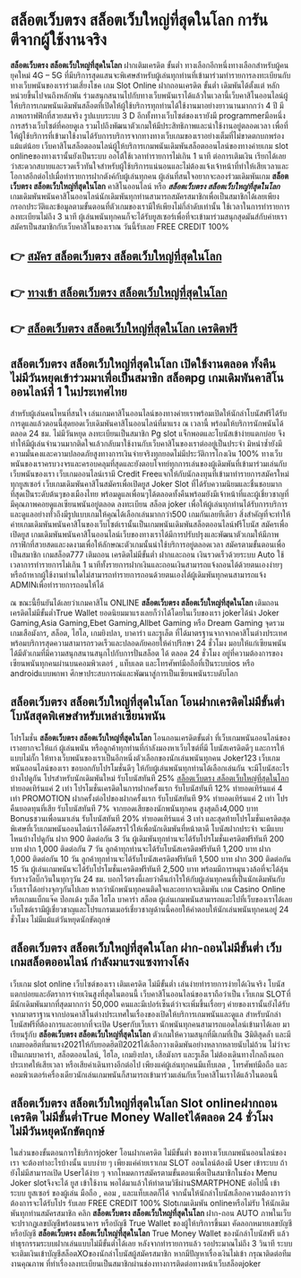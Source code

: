 # สล็อตเว็บตรง สล็อตเว็บใหญ่ที่สุดในโลก  การันตีจากผู้ใช้งานจริง

**สล็อตเว็บตรง สล็อตเว็บใหญ่ที่สุดในโลก** ฝากเติมเครดิต ขั้นต่ำ  ทางเลือกอีกหนึ่งทางเลือกสำหรับผู้คนยุคใหม่ 4G – 5G ที่มีบริการสุดแสนจะพิเศษสำหรับผู้เล่นทุกท่านที่เข้ามาร่วมทำรายการลงทะเบียนกับทางเว็บพนันของเราร่วมเสี่ยงโชค เกม Slot Online ฝากถอนเครดิต ขั้นต่ำ เดิมพันได้ตั้งแต่ หลักหน่วยขึ้นไปจนถึงหลักพัน ร่วมสนุกสนานไปกับทางเว็บพนันเราได้แล้วในเวลานี้เว็บคาสิโนออนไลน์ผู้ให้บริการเกมพนันเดิมพันสล็อตที่เปิดให้ผู้ใช้บริการทุกท่านได้ใช้งานมาอย่างยาวนานมากกว่า 4 ปี มีภาพกราฟฟิกที่สวยสมจริง รูปแบบระบบ 3 D
อีกทั้งทางเว็บไซต์ของเรายังมี programmerมือหนึ่งการสร้างเว็บไซต์ที่คอยดูเล  รวมไปถึงพัฒนาตัวเกมให้มีประสิทธิภาพและน่าใช้งานอยู่ตลอดเวลา เพื่อที่ให้ผู้ใช้บริการที่เข้ามาใช้งานได้รับการบริการจากทางทางเว็บเกมของเราอย่างเต็มที่ไม่ขาดตกบกพร่องแม้แต่น้อย เว็บคาสิโนสล็อตออนไลน์ผู้ให้บริการเกมพนันเดิมพันสล็อตออนไลน์ของทางค่ายเกม slot onlineของทางเรานั้นยังเป็นระบบ ออโต้ใช้เวลาทำรายการไม่เกิน 1 นาที ต่อการเติมเงิน เรียกได้เลยว่าสะดวกสบายและรวดเร็วทันใจสำหรับผู้ใช้บริการแน่นอนและไม่ต้องแจ้งเจ้าหน้าที่ทำให้เสียเวลาและโอกาสอีกต่อไปเมื่อทำรายการฝากตังค์กับผู้เล่นทุกคน
ผู้เล่นที่สนใจอยากจะลองร่วมเดิมพันเกม **สล็อตเว็บตรง สล็อตเว็บใหญ่ที่สุดในโลก** คาสิโนออนไลน์ หรือ ***สล็อตเว็บตรง สล็อตเว็บใหญ่ที่สุดในโลก*** เกมเดิมพันพนันคาสิโนออนไลน์นักเดิมพันทุกท่านสามารถสมัครสมาชิกเพื่อเป็นสมาชิกได้เลยเพียงกรอกประวัติและข้อมูลตามขั้นตอนที่ตัวเกมของเรามีให้เพียงไม่กี่ลำดับเท่านั้น ใช้เวลาในการทำรายการลงทะเบียนไม่ถึง 3 นาที ผู้เล่นพนันทุกคนก็จะได้รับยูสเซอร์เพื่อที่จะเข้ามาร่วมสนุกสุดมันส์กับค่ายเราสมัครเป็นสมาชิกกับเว็บคาสิโนของเราณ วันนี้รับเลย FREE CREDIT 100%

## 👉 [สมัคร สล็อตเว็บตรง สล็อตเว็บใหญ่ที่สุดในโลก](https://archa888.com/)
## 👉 [ทางเข้า สล็อตเว็บตรง สล็อตเว็บใหญ่ที่สุดในโลก](https://archa888.com/)
## 👉 [สล็อตเว็บตรง สล็อตเว็บใหญ่ที่สุดในโลก เครดิตฟรี](https://archa888.com/)

## สล็อตเว็บตรง สล็อตเว็บใหญ่ที่สุดในโลก เปิดใช้งานตลอด ทั้งคืน ไม่มีวันหยุดเข้าร่วมมาเพื่อเป็นสมาชิก สล็อตpg เกมเดิมพันคาสิโนออนไลน์ที่ 1 ในประเทศไทย

สำหรับผู้เล่นคนไหนที่สนใจ เล่นเกมคาสิโนออนไลน์ของทางค่ายเราพร้อมเปิดให้นักล่าโบนัสฟรีได้รับการดูแลแล้วตอนนี้สุดยอดเว็บเดิมพันคาสิโนออนไลน์ที่มาแรง ณ เวลานี้ พร้อมให้บริการนักพนันได้ตลอด 24 ชม. ไม่มีวันหยุด ลงทะเบียนเป็นสมาชิก Pg slot แจ็กพอตและโบนัสเข้าง่ายแตกบ่อย จึงทำให้มีผู้เล่นจำนวนมากติดใจแล้วกลับมาใช้งานกับเว็บคาสิโนของเราต่ออยู่เป็นประจำ มิหนำซ้ำยังมีความมั่นคงและความปลอดภัยสูงทางการเงินจ่ายจริงทุกยอดไม่มีประวัติการโกงเงิน 100% ทางเว็บพนันของเราครบวงจรและครอบคลุมที่สุดและยังตอบโจทย์ทุกการเล่นของผู้เดิมพันที่เข้ามาร่วมเล่นกับเว็บพนันของเรา
เว็บเกมออนไลน์เรามี Credit Freeแจกให้กับนักลงทุนที่เข้ามาทำรายการสมัครใหม่ทุกยูสเซอร์ เว็บเกมเดิมพันคาสิโนสมัครเพื่อเปิดยูส Joker Slot ที่ได้รับความนิยมและชื่นชอบมากที่สุดเป็นระดับต้นๆของเมืองไทย พร้อมดูแลเพื่อนๆได้ตลอดทั้งคืนพร้อมยังมีเจ้าหน้าที่และผู้เชี่ยวชาญที่มีคุณภาพคอยดูแลเซียนพนันอยู่ตลอด ลงทะเบียน สล็อต joker เพื่อให้ผู้เล่นทุกท่านได้รับการบริการและดูแลอย่างทั่วถึงมีรูปแบบเกมให้คุณได้เลือกเล่นมากกว่า500 เกมกันเลยทีเดียว
สิ่งสำคัญที่จะทำให้ค่ายเกมเดิมพันพนันคาสิโนของเว็บไซต์เรานั้นเป็นเกมพนันเดิมพันสล็อตออนไลน์ฟรีโบนัส สมัครเพื่อเปิดยูส  เกมเดิมพันพนันคาสิโนออนไลน์เว็บของทางเราได้มีการปรับปรุงและพัฒนาตัวเกมให้มีภาพกราฟิกที่สวยสดและงดงามเพื่อให้ลักษณะตัวเกมนั้นน่าใช้บริการอยู่ตลอดเวลา สมัครตามขั้นตอนเพื่อเป็นสมาชิก เกมสล็อต777 เติมถอน เครดิตไม่มีขั้นต่ำ ฝากและถอน เงินรวดเร็วด้วยระบบ Auto ใช้เวลาการทำรายการไม่เกิน 1 นาทีทั้งรายการฝากเงินและถอนเงินสามารถแจ้งถอนได้ด้วยตนเองง่ายๆ หรือถ้าหากผู้ใช้งานท่านใดไม่สามารถทำรายการถอนด้วยตนเองได้ผู้เดิมพันทุกคนสามารถแจ้ง ADMINเพื่อทำรายการถอนให้ได้

ณ ขณะนี้ยืนยันได้เลยว่าเกมคาสิโน ONLINE **สล็อตเว็บตรง สล็อตเว็บใหญ่ที่สุดในโลก** เติมถอน เครดิตไม่มีขั้นต่ำTrue Wallet ยอดนิยมมาแรงเลยก็ว่าได้โดยในเว็บของเรา jokerได้นำ  Joker Gaming,Asia Gaming,Ebet Gaming,Allbet Gaming หรือ Dream Gaming จุดรวมเกมเสือมังกร, สล็อต, ไฮโล, เกมยิงปลา, บาคาร่า และรูเล็ต ที่ได้มาตรฐานจากจากคาสิโนต่างประเทศ พร้อมบริการสุดความสามารถรวดเร็วและปลอดภัยคอยให้คำปรึกษา 24 ชั่วโมง มอบให้แก่เซียนพนัน ได้มีตัวเกมที่มีความสนุกสนานสนุกไปกับการปั่นสล็อต ได้ ตลอด 24 ชั่วโมง อยู่ที่ความต้องการของเซียนพนันทุกคนผ่านบนคอมพิวเตอร์ , แท็บเลต และโทรศัพท์มือถือที่เป็นระบบios หรือ androidแบบพกพา ศึกษาประสบการณ์และพัฒนาสู่การเป็นเซียนพนันระบดับโลก

## สล็อตเว็บตรง สล็อตเว็บใหญ่ที่สุดในโลก โอนฝากเครดิตไม่มีขั้นต่ำ โบนัสสุดพิเศษสำหรับเหล่าเซียนพนัน

โปรโมชั่น **สล็อตเว็บตรง สล็อตเว็บใหญ่ที่สุดในโลก** โอนถอนเครดิตขั้นต่ำ ที่เว็บเกมพนันออนไลน์ของเราอยากจะให้แก่  ผู้เล่นพนัน หรือลูกค้าทุกท่านที่กำลังมองหาเว็บไซต์ที่มี โบนัสเครดิตดีๆ และการให้แบบไม่กั๊ก ให้ทางเว็บพนันของเราเป็นอีกหนึ่งตัวเลือกของนักเล่นพนันทุกคน Joker123 เว็บเกมพนันออนไลน์ของเรา ขอบอกกับโปรโมชั่นดีๆ ให้กับผู้เล่นพนันทุกท่านได้เลือกเล่นกัน จะมีโบนัสอะไรบ้างไปดูกัน
โปรสำหรับนักเดิมพันใหม่ รับโบนัสทันที 25% [สล็อตเว็บตรง สล็อตเว็บใหญ่ที่สุดในโลก](https://archa888.com/) ทำยอดเทิร์นแค่ 2 เท่า
โปรโมชั่นเครดิตในการฝากครั้งแรก รับโบนัสทันที 12% ทำยอดเทิร์นแค่ 4 เท่า
 PROMOTION ฝากครั้งต่อไปของฝากครั้งแรก รับโบนัสทันที 9% ทำยอดเทิร์นแค่ 2 เท่า
โปรคืนยอดทุนที่เสีย รับโบนัสทันที 7% จากยอดเสียของนักพนันทุกคน สูงสุดถึง4,000 บาท
Bonusชวนเพื่อนมาเล่น รับโบนัสทันที 20% ทำยอดเทิร์นแค่ 3 เท่า
และสุดท้ายโปรโมชั่นเครดิตสุดพิเศษที่เว็บเกมพนันออนไลน์เราได้คัดสรรไว้ให้เพื่อนักเดิมพันที่หน้าตาดี โบนัสฝากประจำ จะมีแบบไหนบ้างไปดูกัน
ฝาก 900 ติดต่อกัน 3 วัน ผู้เดิมพันทุกท่านจะได้รับโปรโมชั่นเครดิตฟรีทันที 200 บาท
ฝาก 1,000 ติดต่อกัน 7 วัน ลูกค้าทุกท่านจะได้รับโบนัสเครดิตฟรีทันที 1,200 บาท
ฝาก 1,000 ติดต่อกัน 10 วัน ลูกค้าทุกท่านจะได้รับโบนัสเครดิตฟรีทันที 1,500 บาท
ฝาก 300 ติดต่อกัน 15 วัน ผู้เล่นเกมพนันจะได้รับโปรโมชั่นเครดิตฟรีทันที 2,500 บาท
พร้อมมีการหมุนวงล้อที่จะได้ลุ้นรับรางวัลบิ๊กวินในทุกๆวัน 24 ชม. บอกไว้ตรงนี้เลยว่าคืนกำไรให้กับผู้เล่นทุกคนที่เป็นนักเดิมพันกับเว็บเราได้อย่างจุกๆกันไปเลย หากว่านักพนันทุกคนติดใจและอยากจะเดิมพัน เกม  Casino Online หรือเกมแบ็กแจ๊ค ป๊อกเด้ง รูเล็ต ไฮโล บาคาร่า สล็อต ผู้เล่นเกมพนันสามารถแตะไปที่เว็บของเราได้เลย เว็บไซต์เรามีผู้เชี่ยวชาญและโปรแกรมเมอร์เชี่ยวชาญด้านนี้คอยให้คำตอบให้นักเล่นพนันทุกคนอยู่ 24 ชั่วโมง ไม่มีแม้แต่วันหยุดนักขัตฤกษ์

## สล็อตเว็บตรง สล็อตเว็บใหญ่ที่สุดในโลก ฝาก-ถอนไม่มีขั้นต่ำ  เว็บเกมสล็อตออนไลน์ กำลังมาแรงแซงทางโค้ง

เว็บเกม slot online เว็บไซต์ของเรา เติมเครดิต ไม่มีขั้นต่ำ เล่นง่ายทำรายการง่ายได้เงินจริง โบนัสแตกบ่อยและอัตราการจ่ายเงินสูงที่สุดในตอนนี้ เว็บคาสิโนออนไลน์ของเราถือว่าเป็น เว็บเกม SLOTที่มีนักเดิมพันมากที่สุดมากกว่า 50,000 คนและมีเปอร์เซ็นต์ว่าจะเพิ่มขึ้นเรื่อยๆ ค่ายของเรานั้นยังได้รับจากมาตราฐานจากบ่อนคาสิโนต่างประเทศในเรื่องของเปิดให้บริการเกมพนันและดูแล สำหรับนักล่าโบนัสฟรีที่ต้องการและอยากที่จะเปิด Userกับเว็บเรา นักพนันทุกคนสามารถแอดไลน์เข้ามาได้เลย
	มาเรียนรู้กับ **สล็อตเว็บตรง สล็อตเว็บใหญ่ที่สุดในโลก** ตัวเกมให้ความสนุกที่มีเกมที่เป็น 3มิติสุดล้ำ และมีเกมยอดฮิตที่มาแรง2021ให้กับยอดฮิตปี2021ได้เลือกวางเดิมพันอย่างหลากหลายนับไม่ถ้วน  ไม่ว่าจะเป็นเกมบาคาร่า, สล็อตออนไลน์, ไฮโล, เกมยิงปลา, เสือมังกร และรูเล็ต ไม่ต้องเดินทางไกลถึงนอกประเทศให้เสียเวลา หรือเสียค่าเดินทางอีกต่อไป เพียงแค่ผู้เล่นทุกคนมีแท็บเลต , โทรศัพท์มือถือ และคอมพิวเตอร์เครื่องเดียวนักเล่นเกมพนันก็สามารถเข้ามาร่วมเล่นกับเว็บคาสิโนเราได้แล้วในตอนนี้

## สล็อตเว็บตรง สล็อตเว็บใหญ่ที่สุดในโลก Slot onlineฝากถอนเครดิต ไม่มีขั้นต่ำTrue Money Walletได้ตลอด 24 ชั่วโมง ไม่มีวันหยุดนักขัตฤกษ์

ในส่วนของขั้นตอนการใช้บริการjoker โอนฝากเครดิต ไม่มีขั้นต่ำ ของทางเว็บเกมพนันออนไลน์ของเรา จะต้องทำอะไรบ้างนั้น แบบง่าย ๆ เพียงแค่ค่ายเราเกม SLOT ออนไลน์ต้องมี User เข้าระบบ ถ้ายังไม่มีสามารถเปิด Userได้ง่าย ๆ จากโหมดการสมัครตามขั้นตอนเพื่อเป็นสมาชิกในช่อง Menu Joker slotจึงจะได้ ยูส เข้าใช้งาน พอได้มาแล้วให้ทำตามวิธีผ่านSMARTPHONE ต่อไปนี้
เข้าระบบ ยูสเซอร์  ของผู้เล่น มือถือ , คอม , และแท็บเลตก็ได้
จากนั้นให้นักล่าโบนัสเลือกความต้องการว่า ต้องการจะได้รับโปร รับเลย FREE CREDIT 100% Slotเกมเดิมพัน onlineหรือไม่รับ
ให้นักเดิมพันทุกท่านสมัครสมาชิก คลิก **สล็อตเว็บตรง สล็อตเว็บใหญ่ที่สุดในโลก** ฝาก-ถอน AUTO ภาพในเว็บจะปรากฏเลขบัญชีพร้อมธนาคาร หรือบัญชี True Wallet ของผู้ให้บริการขึ้นมา
คัดลอกหมายเลขบัญชี หรือบัญชี **สล็อตเว็บตรง สล็อตเว็บใหญ่ที่สุดในโลก** True Money Wallet ของนักล่าโบนัสฟรี แล้วทำธุรกรรมระบบฝากเล่นแบบไม่มีขั้นต่ำได้เลย
หลังจากทำรายการแล้ว รอประมาณไม่ถึง 3 วินาที ระบบจะเติมเงินเข้าบัญชีสล็อตXOของนักล่าโบนัสผู้สมัครสมาชิก
หากมีปัญหาเรื่องเงินไม่เข้า กรุณาติดต่อทีมงานคุณภาพ ที่ทำเรื่องลงทะเบียนเป็นสมาชิกผ่านช่องทางการติดต่อทางหน้าเว็บสล็อตjoker


